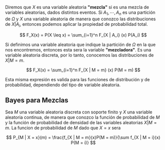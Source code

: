 Diremos que $X$ es una variable aleatoria **"mezcla"** si es una mezcla de variables aleatorias, dados distintos eventos. Si $A_1, \cdots, A_n$ es una partición de $\Omega$ y $X$ una variable aleatoria de manera que conozco las distribuciones de $X|A_i$, entonces podemos aplicar la propiedad de probabilidad total.

$$
F_X(x) = P(X \leq x) = \sum_{i=1}^n F_{X | A_i} (x) P(A_i)
$$

Si definimos una variable aleatoria que indique la partición de $\Omega$ en la que nos encontremos, entonces esta sera la variable **"mezcladora"**. Es una variable aleatoria discreta, por lo tanto, conocemos las distribuciones de $X | M = m$.

$$
F_X(x) = \sum_{i=1}^n F_{X | M = m} (x) P(M = m)
$$

Esta misma expresión es valida para las funciones de distribución y de probabilidad, dependiendo del tipo de variable aleatoria.

## Bayes para Mezclas

Sea $M$ una variable aleatoria discreta con soporte finito y $X$ una variable aleatoria continua, de manera que conozco la función de probabilidad de $M$ y la función de probabilidad de densidad de las variables aleatorias $X | M = m$. La funcion de probabilidad de $M$ dado que $X = x$ sera

$$
P_{M | X = x}(m) = \frac{f_{X | M = m}(x)P(M = m)}{\sum f_{X | M = i}(x) P(M = i)} 
$$
